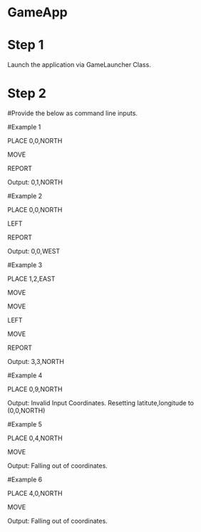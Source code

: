 # GameApp

# Step 1

Launch the application via GameLauncher Class.

# Step 2

#Provide the below as command line inputs.

#Example 1

PLACE 0,0,NORTH

MOVE

REPORT

Output: 0,1,NORTH

#Example 2

PLACE 0,0,NORTH

LEFT

REPORT

Output: 0,0,WEST

#Example 3

PLACE 1,2,EAST

MOVE

MOVE

LEFT

MOVE

REPORT

Output: 3,3,NORTH

#Example 4

PLACE 0,9,NORTH

Output: Invalid Input Coordinates. Resetting latitute,longitude to (0,0,NORTH)

#Example 5

PLACE 0,4,NORTH

MOVE

Output: Falling out of coordinates.

#Example 6

PLACE 4,0,NORTH

MOVE

Output: Falling out of coordinates.
